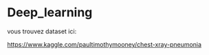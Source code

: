 # Deep_learning
vous trouvez dataset ici:

https://www.kaggle.com/paultimothymooney/chest-xray-pneumonia
